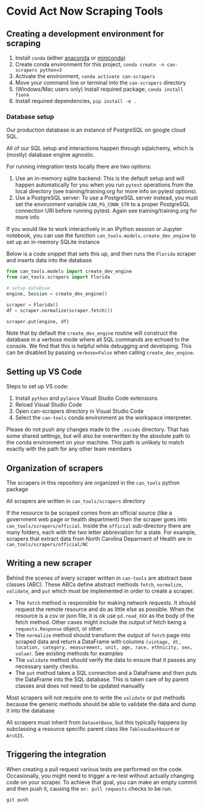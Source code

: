 # Covid Act Now Scraping Tools


## Creating a development environment for scraping

1. Install `conda` (either [anaconda](https://www.anaconda.com/products/individual) or [miniconda](https://docs.conda.io/en/latest/miniconda.html))
2. Create conda environment for this project, `conda create -n can-scrapers python=3`
3. Activate the environment, `conda activate can-scrapers`
4. Move your command line or terminal into the `can-scrapers` directory
5. (Windows/Mac users only) Install required package, `conda install fiona`
6. Install required dependencies, `pip install -e .`

### Database setup

Our production database is an instance of PostgreSQL on google cloud SQL.

All of our SQL setup and interactions happen through sqlalchemy, which is
(mostly) database engine agnostic.

For running integration tests locally there are two options:

1. Use an in-memory sqlite backend: This is the default setup and will happen
   automatically for you when you run `pytest` operations from the local
   directory (see training/training.org for more info on pytest options).
2. Use a PostgreSQL server: To use a PostgreSQL server instead, you must set the
   environment variable `CAN_PG_CONN_STR` to a proper PostgreSQL connection URI
   before running pytest. Again see training/training.org for more info


If you would like to work interactively in an IPython session or Jupyter
notebook, you can use the function `can_tools.models.create_dev_engine` to set
up an in-memory SQLite instance

Below is a code snippet that sets this up, and then runs the `Florida` scraper
and inserts data into the database

```python
from can_tools.models import create_dev_engine
from can_tools.scrapers import Florida

# setup databsae
engine, Session = create_dev_engine()

scraper = Florida()
df = scraper.normalize(scraper.fetch())

scraper.put(engine, df)
```

Note that by default the `create_dev_engine` routine will construct the database
in a verbose mode where all SQL commands are echoed to the console. We find that
this is helpful while debugging and developing. This can be disabled by passing
`verbose=False` when calling `create_dev_engine`.

## Setting up VS Code

Steps to set up VS code:

1. Install `python` and `pylance` Visual Studio Code extensions
2. Reload Visual Studio Code
3. Open can-scrapers directory in Visual Studio Code
4. Select the `can-tools` conda environment as the workspace interpreter.

Please do not push any changes made to the `.vscode` directory. That has some
shared settings, but will also be overwritten by the absolute path to the
conda environment on your machine. This path is unlikely to match exactly
with the path for any other team members

## Organization of scrapers

The scrapers in this repository are organized in the `can_tools` python package

All scrapers are written in `can_tools/scrapers` directory

If the resource to be scraped comes from an official source (like a government web page or
health department) then the scraper goes into `can_tools/scrapers/official`. Inside the `official`
sub-directory there are many folders, each with the two letter abbreviation for a state. For
example, scrapers that extract data from North Carolina Deparment of Health are in 
`can_tools/scrapers/official/NC`


## Writing a new scraper

Behind the scenes of every scraper written in `can-tools` are abstract base
classes (ABC). These ABCs define abstract methods `fetch`, `normalize`, `validate`,
and `put` which must be implemented in order to create a scraper.

* The `fetch` method is responsible for making network requests. It should request
  the remote resource and do as little else as possible. When the resource is a csv
  or json file, it is ok use `pd.read_XXX` as the body of the fetch method. Other cases
  might include the output of fetch being a `requests.Response` object, or other.
* The `normalize` method should transform the output of `fetch` page into scraped data
  and return a DataFrame with columns `(vintage, dt, location, category,
  measurement, unit, age, race, ethnicity, sex, value)`. See existing methods for
  examples
* The `validate` method should verify the data to ensure that it passes any
  necessary sanity checks.
* The `put` method takes a SQL connection and a DataFrame and then puts the
  DataFrame into the SQL database. This is taken care of by parent classes and
  does not need to be updated manuallly

Most scrapers will not require one to write the `validate` or put methods because
the generic methods should be able to validate the data and dump it into the database

All scrapers must inherit from `DatasetBase`, but this typically happens by subclassing 
a resource specific parent class like `TableauDashboard` or `ArcGIS`.

## Triggering the integration

When creating a pull request various tests are performed on the code.
Occasionally, you might need to trigger a re-test without actually changing code
on your scraper.  To achieve that goal, you can make an empty commit and then
push it, causing the `on: pull requests` checks to be run.

```git commit --allow-empty -m "Trigger GitHub actions"
git push
```
